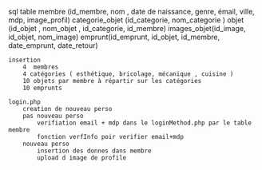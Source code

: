 sql 
    table 
        membre (id_membre, nom , date de naissance, genre, émail, ville, mdp, image_profil)
        categorie_objet (id_categorie, nom_categorie )
        objet (id_objet , nom_objet , id_categorie, id_membre)
        images_objet(id_image, id_objet, nom_image)
        emprunt(id_emprunt, id_objet, id_membre, date_emprunt, date_retour)

    insertion 
        4  membres
        4 catégories ( esthétique, bricolage, mécanique , cuisine )
        10 objets par membre à répartir sur les catégories
        10 emprunts

    login.php
        creation de nouveau perso 
        pas nouveau perso 
            verifiation email + mdp dans le loginMethod.php par le table membre
            fonction verfInfo poir verifier email+mdp
        nouveau perso
            insertion des donnes dans membre 
            upload d image de profile

        

